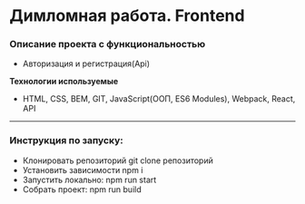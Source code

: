 # Димломная работа. Frontend

### Описание проекта с функциональностью
* Авторизация и регистрация(Api)

**Технологии используемые**

* HTML, CSS, BEM, GIT, JavaScript(ООП, ES6 Modules), Webpack, React, API

---

### Инструкция по запуску:
* Клонировать репозиторий git clone репозиторий
* Установить зависимости npm i
* Запустить локально: npm run start
* Собрать проект: npm run build